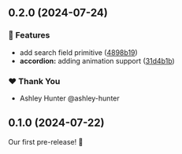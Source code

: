 ## 0.2.0 (2024-07-24)


### 🚀 Features

- add search field primitive ([4898b19](https://github.com/ng-primitives/ng-primitives/commit/4898b19))
- **accordion:** adding animation support ([31d4b1b](https://github.com/ng-primitives/ng-primitives/commit/31d4b1b))

### ❤️  Thank You

- Ashley Hunter @ashley-hunter

## 0.1.0 (2024-07-22)

Our first pre-release! 🎉
